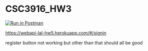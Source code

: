 # CSC3916_HW3
[![Run in Postman](https://run.pstmn.io/button.svg)](https://god.postman.co/run-collection/c790ed8757ef9190ada7?action=collection%2Fimport)

https://webapi-lal-hw5.herokuapp.com/#/signin


register button not working but other than that should all be good
